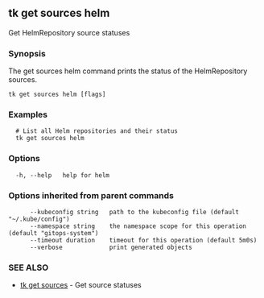 ## tk get sources helm

Get HelmRepository source statuses

### Synopsis

The get sources helm command prints the status of the HelmRepository sources.

```
tk get sources helm [flags]
```

### Examples

```
  # List all Helm repositories and their status
  tk get sources helm

```

### Options

```
  -h, --help   help for helm
```

### Options inherited from parent commands

```
      --kubeconfig string   path to the kubeconfig file (default "~/.kube/config")
      --namespace string    the namespace scope for this operation (default "gitops-system")
      --timeout duration    timeout for this operation (default 5m0s)
      --verbose             print generated objects
```

### SEE ALSO

* [tk get sources](tk_get_sources.md)	 - Get source statuses

